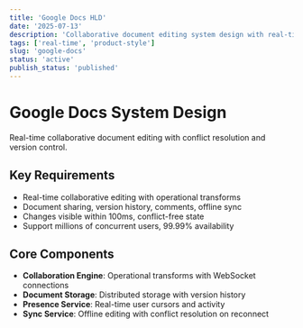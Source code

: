 ```yaml
---
title: 'Google Docs HLD'
date: '2025-07-13'
description: 'Collaborative document editing system design with real-time synchronization, operational transforms, and multi-user conflict resolution.'
tags: ['real-time', 'product-style']
slug: 'google-docs'
status: 'active'
publish_status: 'published'
---
```


# Google Docs System Design

Real-time collaborative document editing with conflict resolution and version control.

## Key Requirements

- Real-time collaborative editing with operational transforms
- Document sharing, version history, comments, offline sync
- Changes visible within 100ms, conflict-free state
- Support millions of concurrent users, 99.99% availability

## Core Components

- **Collaboration Engine**: Operational transforms with WebSocket connections
- **Document Storage**: Distributed storage with version history
- **Presence Service**: Real-time user cursors and activity
- **Sync Service**: Offline editing with conflict resolution on reconnect
